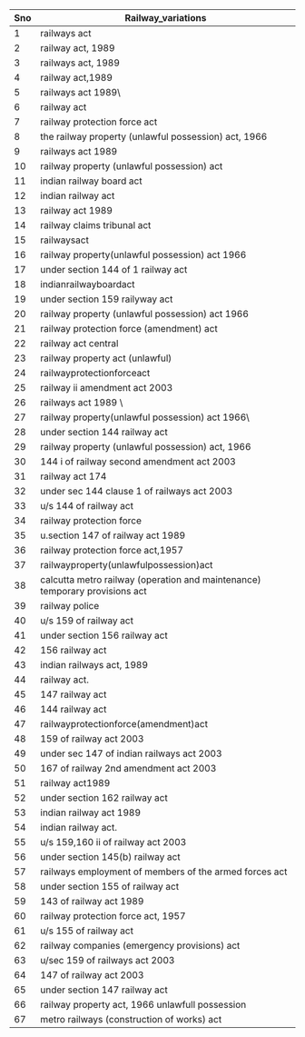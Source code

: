 |Sno|Railway_variations                                   |
|---|-----------------------------------------------------|
|1  |railways act                                         |
|2  |railway act, 1989                                    |
|3  |railways act, 1989                                   |
|4  |railway act,1989                                     |
|5  |railways act 1989\                                   |
|6  |railway act                                          |
|7  |railway protection force act                         |
|8  |the railway property (unlawful possession) act, 1966 |
|9  |railways act 1989                                    |
|10 |railway property (unlawful possession) act           |
|11 |indian railway board act                             |
|12 |indian railway act                                   |
|13 |railway act 1989                                     |
|14 |railway claims tribunal act                          |
|15 |railwaysact                                          |
|16 |railway property(unlawful possession) act 1966       |
|17 |under section 144 of 1 railway act                   |
|18 |indianrailwayboardact                                |
|19 |under section 159 railyway act                       |
|20 |railway property (unlawful possession) act 1966      |
|21 |railway protection force (amendment) act             |
|22 |railway act central                                  |
|23 |railway property act (unlawful)                      |
|24 |railwayprotectionforceact                            |
|25 |railway ii amendment act 2003                        |
|26 |railways act 1989 \                                  |
|27 |railway property(unlawful possession) act 1966\      |
|28 |under section 144 railway act                        |
|29 |railway property (unlawful possession) act, 1966     |
|30 |144 i of railway second amendment act 2003           |
|31 |railway act 174                                      |
|32 |under sec 144 clause 1 of railways act 2003          |
|33 |u/s 144 of railway act                               |
|34 |railway protection force                             |
|35 |u.section 147 of railway act 1989                    |
|36 |railway protection force act,1957                    |
|37 |railwayproperty(unlawfulpossession)act               |
|38 |calcutta metro railway (operation and maintenance) temporary provisions act|
|39 |railway police                                       |
|40 |u/s 159 of railway act                               |
|41 |under section 156 railway act                        |
|42 |156 railway act                                      |
|43 |indian railways act, 1989                            |
|44 |railway act.                                         |
|45 |147 railway act                                      |
|46 |144 railway act                                      |
|47 |railwayprotectionforce(amendment)act                 |
|48 |159 of railway act 2003                              |
|49 |under sec 147 of indian railways act 2003            |
|50 |167 of railway 2nd amendment act 2003                |
|51 |railway act1989                                      |
|52 |under section 162 railway act                        |
|53 |indian railway act 1989                              |
|54 |indian railway act.                                  |
|55 |u/s 159,160 ii of railway act 2003                   |
|56 |under section 145(b) railway act                     |
|57 |railways employment of members of the armed forces act|
|58 |under section 155 of railway act                     |
|59 |143 of railway act 1989                              |
|60 |railway protection force act, 1957                   |
|61 |u/s 155 of railway act                               |
|62 |railway companies (emergency provisions) act         |
|63 |u/sec 159 of railways act 2003                       |
|64 |147 of railway act 2003                              |
|65 |under section 147 railway act                        |
|66 |railway property act, 1966 unlawfull possession      |
|67 |metro railways (construction of works) act           |
